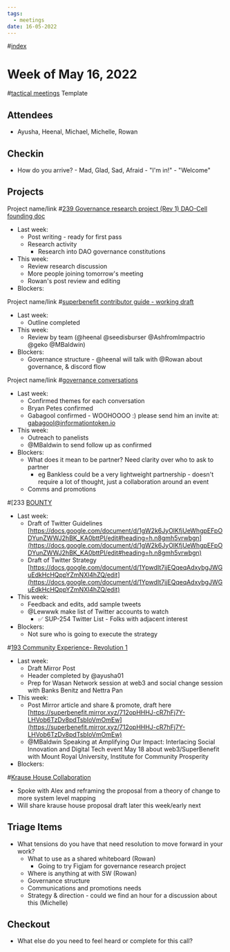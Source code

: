```yaml
---
tags:
  - meetings
date: 16-05-2022
---
```

#[index](notes/general-circle/old-gc-meetings/index.md) 
# Week of May 16, 2022
#[tactical meetings](/notes/archive/clarity/Tags/tactical%20meetings.md) Template

## Attendees
- Ayusha, Heenal, Michael, Michelle, Rowan

## Checkin
- How do you arrive? - Mad, Glad, Sad, Afraid - "I'm in!" - "Welcome"


## Projects
Project name/link #[239 Governance research project (Rev 1) DAO-Cell founding doc](239%20Governance%20research%20project%20(Rev%201)%20DAO-Cell%20founding%20doc) 
- Last week: 
	- Post writing - ready for first pass 
	- Research activity
		- Research into DAO governance constitutions 
- This week:
	- Review research discussion
	- More people joining tomorrow's meeting
	- Rowan's post review and editing
- Blockers:

Project name/link #[superbenefit contributor guide - working draft](/notes/archive/clarity/Tags/superbenefit%20contributor%20guide%20-%20working%20draft.md) 
- Last week:
	- Outline completed
- This week:
	- Review by team (@heenal @seedisburser @AshfromImpactrio @geko @MBaldwin)
- Blockers:
	- Governance structure - @heenal will talk with @Rowan  about governance, & discord flow

Project name/link #[governance conversations](/notes/archive/clarity/Tags/governance%20conversations.md) 
- Last week:
	- Confirmed themes for each conversation
	- Bryan Petes confirmed
	- Gabagool confirmed - WOOHOOOO :) please send him an invite at: [gabagool@informationtoken.io](mailto:gabagool@informationtoken.io) 
- This week:
	- Outreach to panelists
	- @MBaldwin to send follow up as confirmed
- Blockers:
	- What does it mean to be partner? Need clarity over who to ask to partner
		- eg Bankless could be a very lightweight partnership - doesn't require a lot of thought, just a collaboration around an event
	- Comms and promotions 

#[233 [BOUNTY](233%20[BOUNTY) 
- Last week:
	- Draft of Twitter Guidelines [https://docs.google.com/document/d/1gW2k6JyOlKfjUeWhgpEFpODYunZWWJ2hBK_KA0bttPI/edit#heading=h.n8gmh5vrwbgn](https://docs.google.com/document/d/1gW2k6JyOlKfjUeWhgpEFpODYunZWWJ2hBK_KA0bttPI/edit#heading=h.n8gmh5vrwbgn) 
	- Draft of Twitter Strategy [https://docs.google.com/document/d/1YpwdIt7jjEQqeqAdxybgJWGuEdkHcHQppYZmNXl4hZQ/edit](https://docs.google.com/document/d/1YpwdIt7jjEQqeqAdxybgJWGuEdkHcHQppYZmNXl4hZQ/edit) 
- This week:
	- Feedback and edits, add sample tweets
	- @Lewwwk make list of Twitter accounts to watch
		- ✅ SUP-254 Twitter List - Folks with adjacent interest
- Blockers:
	- Not sure who is going to execute the strategy

#[193 Community Experience- Revolution 1](193%20Community%20Experience-%20Revolution%201) 
- Last week:
	- Draft Mirror Post
	- Header completed by @ayusha01 
	- Prep for Wasan Network session at web3 and social change session with Banks Benitz and Nettra Pan
- This week:
	- Post Mirror article and share & promote, draft here [https://superbenefit.mirror.xyz/712opHHHJ-cR7hFj7Y-LHVob6TzDv8pdTsbIoVmOmEw](https://superbenefit.mirror.xyz/712opHHHJ-cR7hFj7Y-LHVob6TzDv8pdTsbIoVmOmEw) 
	- @MBaldwin Speaking at Amplifying Our Impact: Interlacing Social Innovation and Digital Tech event May 18 about web3/SuperBenefit with Mount Royal University, Institute for Community Prosperity
- Blockers:

#[Krause House Collaboration](Krause%20House%20Collaboration) 
- Spoke with Alex and reframing the proposal from a theory of change to more system level mapping
- Will share krause house proposal draft later this week/early next

## Triage Items
- What tensions do you have that need resolution to move forward in your work?
	- What to use as a shared whiteboard (Rowan)
		- Going to try Figjam for governance research project
	- Where is anything at with SW (Rowan)
	- Governance structure
	- Communications and promotions needs
	- Strategy & direction - could we find an hour for a discussion about this (Michelle)

## Checkout
- What else do you need to feel heard or complete for this call?

